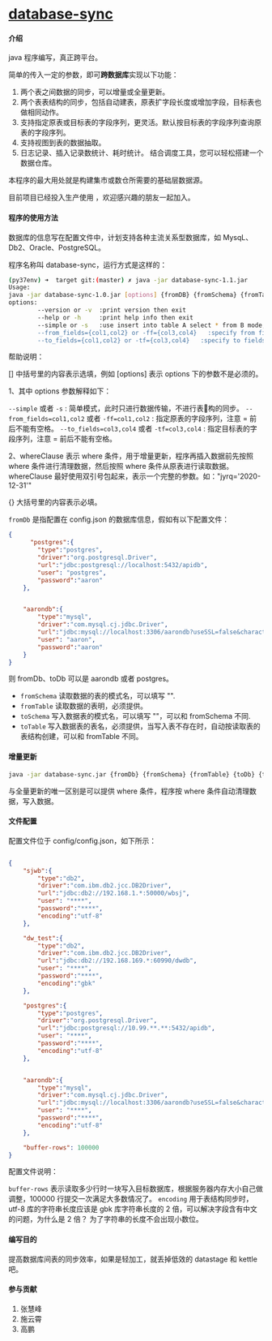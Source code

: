 # [database-sync](https://gitee.com/somenzz/table-sync)

#### 介绍

java 程序编写，真正跨平台。

简单的传入一定的参数，即可**跨数据库**实现以下功能：

1. 两个表之间数据的同步，可以增量或全量更新。
2. 两个表表结构的同步，包括自动建表，原表扩字段长度或增加字段，目标表也做相同动作。
3. 支持指定原表或目标表的字段序列，更灵活。默认按目标表的字段序列查询原表的字段序列。
4. 支持视图到表的数据抽取。
5. 日志记录、插入记录数统计、耗时统计。
结合调度工具，您可以轻松搭建一个数据仓库。

本程序的最大用处就是构建集市或数仓所需要的基础层数据源。

目前项目已经投入生产使用 ，欢迎感兴趣的朋友一起加入。

#### 程序的使用方法

数据库的信息写在配置文件中，计划支持各种主流关系型数据库，如 MysqL、Db2、Oracle、PostgreSQL。

程序名称叫 database-sync，运行方式是这样的：

```sh
(py37env) ➜  target git:(master) ✗ java -jar database-sync-1.1.jar
Usage:
java -jar database-sync-1.0.jar [options] {fromDB} {fromSchema} {fromTable} {toDB} {toSchema} {toTable} [whereClause]
options:
        --version or -v  :print version then exit
        --help or -h     :print help info then exit
        --simple or -s   :use insert into table A select * from B mode, ignore table's structure
        --from_fields={col1,col2} or -ff={col3,col4}   :specify from fields
        --to_fields={col1,col2} or -tf={col3,col4}   :specify to fields
```

帮助说明：

[] 中括号里的内容表示选填，例如 [options] 表示 options 下的参数不是必须的。

1、其中 options 参数解释如下：

`--simple` 或者 `-s` : 简单模式，此时只进行数据传输，不进行表构的同步。
`--from_fields=col1,col2` 或者 `-ff=col1,col2` : 指定原表的字段序列，注意 = 前后不能有空格。
`--to_fields=col3,col4` 或者 `-tf=col3,col4` : 指定目标表的字段序列，注意 = 前后不能有空格。

2、whereClause 表示 where 条件，用于增量更新，程序再插入数据前先按照 where 条件进行清理数据，然后按照 where 条件从原表进行读取数据。 whereClause 最好使用双引号包起来，表示一个完整的参数。如："jyrq='2020-12-31'"


{} 大括号里的内容表示必填。

`fromDb` 是指配置在 config.json 的数据库信息，假如有以下配置文件：

```json
{
      "postgres":{
        "type":"postgres",
        "driver":"org.postgresql.Driver",
        "url":"jdbc:postgresql://localhost:5432/apidb",
        "user": "postgres",
        "password":"aaron"
    },


    "aarondb":{
        "type":"mysql",
        "driver":"com.mysql.cj.jdbc.Driver",
        "url":"jdbc:mysql://localhost:3306/aarondb?useSSL=false&characterEncoding=utf8&serverTimezone=UTC",
        "user": "aaron",
        "password":"aaron"
    }
}
```

则 fromDb、toDb 可以是 aarondb 或者 postgres。

- `fromSchema` 读取数据的表的模式名，可以填写 "".
- `fromTable` 读取数据的表明，必须提供。
- `toSchema` 写入数据表的模式名，可以填写 ""，可以和 fromSchema 不同.
- `toTable` 写入数据表的表名，必须提供，当写入表不存在时，自动按读取表的表结构创建，可以和 fromTable 不同。


#### 增量更新
```sh
java -jar database-sync.jar {fromDb} {fromSchema} {fromTable} {toDb} {toSchema} {toTable} [whereClause]
```
与全量更新的唯一区别是可以提供 where 条件，程序按 where 条件自动清理数据，写入数据。


#### 文件配置

配置文件位于 config/config.json，如下所示：

```json

{
    "sjwb":{
        "type":"db2",
        "driver":"com.ibm.db2.jcc.DB2Driver",
        "url":"jdbc:db2://192.168.1.*:50000/wbsj",
        "user": "****",
        "password":"****",
        "encoding":"utf-8"
    },

    "dw_test":{
        "type":"db2",
        "driver":"com.ibm.db2.jcc.DB2Driver",
        "url":"jdbc:db2://192.168.169.*:60990/dwdb",
        "user": "****",
        "password":"****",
        "encoding":"gbk"
    },

    "postgres":{
        "type":"postgres",
        "driver":"org.postgresql.Driver",
        "url":"jdbc:postgresql://10.99.**.**:5432/apidb",
        "user": "****",
        "password":"****",
        "encoding":"utf-8"
    },


    "aarondb":{
        "type":"mysql",
        "driver":"com.mysql.cj.jdbc.Driver",
        "url":"jdbc:mysql://localhost:3306/aarondb?useSSL=false&characterEncoding=utf8&serverTimezone=UTC",
        "user": "****",
        "password":"****",
        "encoding":"utf-8"
    },

    "buffer-rows": 100000
}

```

配置文件说明：

`buffer-rows` 表示读取多少行时一块写入目标数据库，根据服务器内存大小自己做调整，100000 行提交一次满足大多数情况了。
`encoding` 用于表结构同步时，utf-8 库的字符串长度应该是 gbk 库字符串长度的 2 倍，可以解决字段含有中文的问题，为什么是 2 倍？ 为了字符串的长度不会出现小数位。


#### 编写目的

提高数据库间表的同步效率，如果是轻加工，就丢掉低效的 datastage 和 kettle 吧。

#### 参与贡献

1. 张慧峰
2. 施云霄
3. 高鹏
